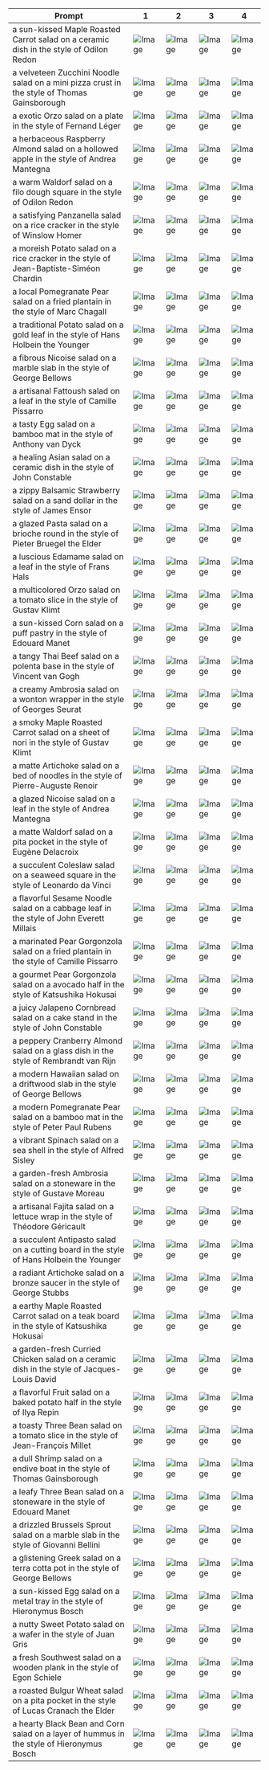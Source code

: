 | Prompt | 1 | 2 | 3 | 4 |
|-|-|-|-|-|
| a sun-kissed Maple Roasted Carrot salad on a ceramic dish in the style of Odilon Redon | ![Image](https://salad-benchmark-public-assets.s3.us-east-2.amazonaws.com/sdxl/7dec2362-8746-4cdb-b956-b57b2ede35f0-0.jpg) | ![Image](https://salad-benchmark-public-assets.s3.us-east-2.amazonaws.com/sdxl/7dec2362-8746-4cdb-b956-b57b2ede35f0-1.jpg) | ![Image](https://salad-benchmark-public-assets.s3.us-east-2.amazonaws.com/sdxl/7dec2362-8746-4cdb-b956-b57b2ede35f0-2.jpg) | ![Image](https://salad-benchmark-public-assets.s3.us-east-2.amazonaws.com/sdxl/7dec2362-8746-4cdb-b956-b57b2ede35f0-3.jpg) |
| a velveteen Zucchini Noodle salad on a mini pizza crust in the style of Thomas Gainsborough | ![Image](https://salad-benchmark-public-assets.s3.us-east-2.amazonaws.com/sdxl/32212eb6-06d8-48cb-a2e2-e81a060aed61-0.jpg) | ![Image](https://salad-benchmark-public-assets.s3.us-east-2.amazonaws.com/sdxl/32212eb6-06d8-48cb-a2e2-e81a060aed61-1.jpg) | ![Image](https://salad-benchmark-public-assets.s3.us-east-2.amazonaws.com/sdxl/32212eb6-06d8-48cb-a2e2-e81a060aed61-2.jpg) | ![Image](https://salad-benchmark-public-assets.s3.us-east-2.amazonaws.com/sdxl/32212eb6-06d8-48cb-a2e2-e81a060aed61-3.jpg) |
| a exotic Orzo salad on a plate in the style of Fernand Léger | ![Image](https://salad-benchmark-public-assets.s3.us-east-2.amazonaws.com/sdxl/36968d97-ef63-4bd0-b5be-b5fca751fd9e-0.jpg) | ![Image](https://salad-benchmark-public-assets.s3.us-east-2.amazonaws.com/sdxl/36968d97-ef63-4bd0-b5be-b5fca751fd9e-1.jpg) | ![Image](https://salad-benchmark-public-assets.s3.us-east-2.amazonaws.com/sdxl/36968d97-ef63-4bd0-b5be-b5fca751fd9e-2.jpg) | ![Image](https://salad-benchmark-public-assets.s3.us-east-2.amazonaws.com/sdxl/36968d97-ef63-4bd0-b5be-b5fca751fd9e-3.jpg) |
| a herbaceous Raspberry Almond salad on a hollowed apple in the style of Andrea Mantegna | ![Image](https://salad-benchmark-public-assets.s3.us-east-2.amazonaws.com/sdxl/e7dec856-ff1b-47c6-ac05-971721391542-0.jpg) | ![Image](https://salad-benchmark-public-assets.s3.us-east-2.amazonaws.com/sdxl/e7dec856-ff1b-47c6-ac05-971721391542-1.jpg) | ![Image](https://salad-benchmark-public-assets.s3.us-east-2.amazonaws.com/sdxl/e7dec856-ff1b-47c6-ac05-971721391542-2.jpg) | ![Image](https://salad-benchmark-public-assets.s3.us-east-2.amazonaws.com/sdxl/e7dec856-ff1b-47c6-ac05-971721391542-3.jpg) |
| a warm Waldorf salad on a filo dough square in the style of Odilon Redon | ![Image](https://salad-benchmark-public-assets.s3.us-east-2.amazonaws.com/sdxl/ac54e173-490c-4cd0-9a4d-fe06948afc81-0.jpg) | ![Image](https://salad-benchmark-public-assets.s3.us-east-2.amazonaws.com/sdxl/ac54e173-490c-4cd0-9a4d-fe06948afc81-1.jpg) | ![Image](https://salad-benchmark-public-assets.s3.us-east-2.amazonaws.com/sdxl/ac54e173-490c-4cd0-9a4d-fe06948afc81-2.jpg) | ![Image](https://salad-benchmark-public-assets.s3.us-east-2.amazonaws.com/sdxl/ac54e173-490c-4cd0-9a4d-fe06948afc81-3.jpg) |
| a satisfying Panzanella salad on a rice cracker in the style of Winslow Homer | ![Image](https://salad-benchmark-public-assets.s3.us-east-2.amazonaws.com/sdxl/2c96650d-3d13-4d93-b653-58baa1c20bdf-0.jpg) | ![Image](https://salad-benchmark-public-assets.s3.us-east-2.amazonaws.com/sdxl/2c96650d-3d13-4d93-b653-58baa1c20bdf-1.jpg) | ![Image](https://salad-benchmark-public-assets.s3.us-east-2.amazonaws.com/sdxl/2c96650d-3d13-4d93-b653-58baa1c20bdf-2.jpg) | ![Image](https://salad-benchmark-public-assets.s3.us-east-2.amazonaws.com/sdxl/2c96650d-3d13-4d93-b653-58baa1c20bdf-3.jpg) |
| a moreish Potato salad on a rice cracker in the style of Jean-Baptiste-Siméon Chardin | ![Image](https://salad-benchmark-public-assets.s3.us-east-2.amazonaws.com/sdxl/8bd64ae3-06ab-42e9-9f4b-84feedfd26b2-0.jpg) | ![Image](https://salad-benchmark-public-assets.s3.us-east-2.amazonaws.com/sdxl/8bd64ae3-06ab-42e9-9f4b-84feedfd26b2-1.jpg) | ![Image](https://salad-benchmark-public-assets.s3.us-east-2.amazonaws.com/sdxl/8bd64ae3-06ab-42e9-9f4b-84feedfd26b2-2.jpg) | ![Image](https://salad-benchmark-public-assets.s3.us-east-2.amazonaws.com/sdxl/8bd64ae3-06ab-42e9-9f4b-84feedfd26b2-3.jpg) |
| a local Pomegranate Pear salad on a fried plantain in the style of Marc Chagall | ![Image](https://salad-benchmark-public-assets.s3.us-east-2.amazonaws.com/sdxl/5c2a68fe-37b8-46e9-8882-50c922176403-0.jpg) | ![Image](https://salad-benchmark-public-assets.s3.us-east-2.amazonaws.com/sdxl/5c2a68fe-37b8-46e9-8882-50c922176403-1.jpg) | ![Image](https://salad-benchmark-public-assets.s3.us-east-2.amazonaws.com/sdxl/5c2a68fe-37b8-46e9-8882-50c922176403-2.jpg) | ![Image](https://salad-benchmark-public-assets.s3.us-east-2.amazonaws.com/sdxl/5c2a68fe-37b8-46e9-8882-50c922176403-3.jpg) |
| a traditional Potato salad on a gold leaf in the style of Hans Holbein the Younger | ![Image](https://salad-benchmark-public-assets.s3.us-east-2.amazonaws.com/sdxl/d76c0c69-feed-43a5-8e16-52a1b89051c3-0.jpg) | ![Image](https://salad-benchmark-public-assets.s3.us-east-2.amazonaws.com/sdxl/d76c0c69-feed-43a5-8e16-52a1b89051c3-1.jpg) | ![Image](https://salad-benchmark-public-assets.s3.us-east-2.amazonaws.com/sdxl/d76c0c69-feed-43a5-8e16-52a1b89051c3-2.jpg) | ![Image](https://salad-benchmark-public-assets.s3.us-east-2.amazonaws.com/sdxl/d76c0c69-feed-43a5-8e16-52a1b89051c3-3.jpg) |
| a fibrous Nicoise salad on a marble slab in the style of George Bellows | ![Image](https://salad-benchmark-public-assets.s3.us-east-2.amazonaws.com/sdxl/ecd5cda4-a55c-487f-a1e8-00c6bd4b7eae-0.jpg) | ![Image](https://salad-benchmark-public-assets.s3.us-east-2.amazonaws.com/sdxl/ecd5cda4-a55c-487f-a1e8-00c6bd4b7eae-1.jpg) | ![Image](https://salad-benchmark-public-assets.s3.us-east-2.amazonaws.com/sdxl/ecd5cda4-a55c-487f-a1e8-00c6bd4b7eae-2.jpg) | ![Image](https://salad-benchmark-public-assets.s3.us-east-2.amazonaws.com/sdxl/ecd5cda4-a55c-487f-a1e8-00c6bd4b7eae-3.jpg) |
| a artisanal Fattoush salad on a leaf in the style of Camille Pissarro | ![Image](https://salad-benchmark-public-assets.s3.us-east-2.amazonaws.com/sdxl/5d92f9df-ad48-40ea-865d-7e83610aa7e1-0.jpg) | ![Image](https://salad-benchmark-public-assets.s3.us-east-2.amazonaws.com/sdxl/5d92f9df-ad48-40ea-865d-7e83610aa7e1-1.jpg) | ![Image](https://salad-benchmark-public-assets.s3.us-east-2.amazonaws.com/sdxl/5d92f9df-ad48-40ea-865d-7e83610aa7e1-2.jpg) | ![Image](https://salad-benchmark-public-assets.s3.us-east-2.amazonaws.com/sdxl/5d92f9df-ad48-40ea-865d-7e83610aa7e1-3.jpg) |
| a tasty Egg salad on a bamboo mat in the style of Anthony van Dyck | ![Image](https://salad-benchmark-public-assets.s3.us-east-2.amazonaws.com/sdxl/cc7be25d-b20b-44ba-8a36-c194f8ee2a5b-0.jpg) | ![Image](https://salad-benchmark-public-assets.s3.us-east-2.amazonaws.com/sdxl/cc7be25d-b20b-44ba-8a36-c194f8ee2a5b-1.jpg) | ![Image](https://salad-benchmark-public-assets.s3.us-east-2.amazonaws.com/sdxl/cc7be25d-b20b-44ba-8a36-c194f8ee2a5b-2.jpg) | ![Image](https://salad-benchmark-public-assets.s3.us-east-2.amazonaws.com/sdxl/cc7be25d-b20b-44ba-8a36-c194f8ee2a5b-3.jpg) |
| a healing Asian salad on a ceramic dish in the style of John Constable | ![Image](https://salad-benchmark-public-assets.s3.us-east-2.amazonaws.com/sdxl/b31a5125-0768-40f6-b6a2-7fbfca7afeed-0.jpg) | ![Image](https://salad-benchmark-public-assets.s3.us-east-2.amazonaws.com/sdxl/b31a5125-0768-40f6-b6a2-7fbfca7afeed-1.jpg) | ![Image](https://salad-benchmark-public-assets.s3.us-east-2.amazonaws.com/sdxl/b31a5125-0768-40f6-b6a2-7fbfca7afeed-2.jpg) | ![Image](https://salad-benchmark-public-assets.s3.us-east-2.amazonaws.com/sdxl/b31a5125-0768-40f6-b6a2-7fbfca7afeed-3.jpg) |
| a zippy Balsamic Strawberry salad on a sand dollar in the style of James Ensor | ![Image](https://salad-benchmark-public-assets.s3.us-east-2.amazonaws.com/sdxl/ebfe1ca1-1ff6-41cc-81e7-3b1da6ec728e-0.jpg) | ![Image](https://salad-benchmark-public-assets.s3.us-east-2.amazonaws.com/sdxl/ebfe1ca1-1ff6-41cc-81e7-3b1da6ec728e-1.jpg) | ![Image](https://salad-benchmark-public-assets.s3.us-east-2.amazonaws.com/sdxl/ebfe1ca1-1ff6-41cc-81e7-3b1da6ec728e-2.jpg) | ![Image](https://salad-benchmark-public-assets.s3.us-east-2.amazonaws.com/sdxl/ebfe1ca1-1ff6-41cc-81e7-3b1da6ec728e-3.jpg) |
| a glazed Pasta salad on a brioche round in the style of Pieter Bruegel the Elder | ![Image](https://salad-benchmark-public-assets.s3.us-east-2.amazonaws.com/sdxl/90b68905-25df-4f0b-b240-333800dd62f6-0.jpg) | ![Image](https://salad-benchmark-public-assets.s3.us-east-2.amazonaws.com/sdxl/90b68905-25df-4f0b-b240-333800dd62f6-1.jpg) | ![Image](https://salad-benchmark-public-assets.s3.us-east-2.amazonaws.com/sdxl/90b68905-25df-4f0b-b240-333800dd62f6-2.jpg) | ![Image](https://salad-benchmark-public-assets.s3.us-east-2.amazonaws.com/sdxl/90b68905-25df-4f0b-b240-333800dd62f6-3.jpg) |
| a luscious Edamame salad on a leaf in the style of Frans Hals | ![Image](https://salad-benchmark-public-assets.s3.us-east-2.amazonaws.com/sdxl/397f868c-87ee-4e59-b56e-511f9e3d24fd-0.jpg) | ![Image](https://salad-benchmark-public-assets.s3.us-east-2.amazonaws.com/sdxl/397f868c-87ee-4e59-b56e-511f9e3d24fd-1.jpg) | ![Image](https://salad-benchmark-public-assets.s3.us-east-2.amazonaws.com/sdxl/397f868c-87ee-4e59-b56e-511f9e3d24fd-2.jpg) | ![Image](https://salad-benchmark-public-assets.s3.us-east-2.amazonaws.com/sdxl/397f868c-87ee-4e59-b56e-511f9e3d24fd-3.jpg) |
| a multicolored Orzo salad on a tomato slice in the style of Gustav Klimt | ![Image](https://salad-benchmark-public-assets.s3.us-east-2.amazonaws.com/sdxl/99454e78-3c34-4ee1-94e1-858bda487483-0.jpg) | ![Image](https://salad-benchmark-public-assets.s3.us-east-2.amazonaws.com/sdxl/99454e78-3c34-4ee1-94e1-858bda487483-1.jpg) | ![Image](https://salad-benchmark-public-assets.s3.us-east-2.amazonaws.com/sdxl/99454e78-3c34-4ee1-94e1-858bda487483-2.jpg) | ![Image](https://salad-benchmark-public-assets.s3.us-east-2.amazonaws.com/sdxl/99454e78-3c34-4ee1-94e1-858bda487483-3.jpg) |
| a sun-kissed Corn salad on a puff pastry in the style of Edouard Manet | ![Image](https://salad-benchmark-public-assets.s3.us-east-2.amazonaws.com/sdxl/c20e833a-57af-4bb6-90cc-1ecccde1d2df-0.jpg) | ![Image](https://salad-benchmark-public-assets.s3.us-east-2.amazonaws.com/sdxl/c20e833a-57af-4bb6-90cc-1ecccde1d2df-1.jpg) | ![Image](https://salad-benchmark-public-assets.s3.us-east-2.amazonaws.com/sdxl/c20e833a-57af-4bb6-90cc-1ecccde1d2df-2.jpg) | ![Image](https://salad-benchmark-public-assets.s3.us-east-2.amazonaws.com/sdxl/c20e833a-57af-4bb6-90cc-1ecccde1d2df-3.jpg) |
| a tangy Thai Beef salad on a polenta base in the style of Vincent van Gogh | ![Image](https://salad-benchmark-public-assets.s3.us-east-2.amazonaws.com/sdxl/524c41e5-ac92-4517-b43a-1e3370ac31a5-0.jpg) | ![Image](https://salad-benchmark-public-assets.s3.us-east-2.amazonaws.com/sdxl/524c41e5-ac92-4517-b43a-1e3370ac31a5-1.jpg) | ![Image](https://salad-benchmark-public-assets.s3.us-east-2.amazonaws.com/sdxl/524c41e5-ac92-4517-b43a-1e3370ac31a5-2.jpg) | ![Image](https://salad-benchmark-public-assets.s3.us-east-2.amazonaws.com/sdxl/524c41e5-ac92-4517-b43a-1e3370ac31a5-3.jpg) |
| a creamy Ambrosia salad on a wonton wrapper in the style of Georges Seurat | ![Image](https://salad-benchmark-public-assets.s3.us-east-2.amazonaws.com/sdxl/c0f56ee6-a750-49fd-8372-6a569d80658c-0.jpg) | ![Image](https://salad-benchmark-public-assets.s3.us-east-2.amazonaws.com/sdxl/c0f56ee6-a750-49fd-8372-6a569d80658c-1.jpg) | ![Image](https://salad-benchmark-public-assets.s3.us-east-2.amazonaws.com/sdxl/c0f56ee6-a750-49fd-8372-6a569d80658c-2.jpg) | ![Image](https://salad-benchmark-public-assets.s3.us-east-2.amazonaws.com/sdxl/c0f56ee6-a750-49fd-8372-6a569d80658c-3.jpg) |
| a smoky Maple Roasted Carrot salad on a sheet of nori in the style of Gustav Klimt | ![Image](https://salad-benchmark-public-assets.s3.us-east-2.amazonaws.com/sdxl/26185e43-7b11-43ed-8a1e-207e52760068-0.jpg) | ![Image](https://salad-benchmark-public-assets.s3.us-east-2.amazonaws.com/sdxl/26185e43-7b11-43ed-8a1e-207e52760068-1.jpg) | ![Image](https://salad-benchmark-public-assets.s3.us-east-2.amazonaws.com/sdxl/26185e43-7b11-43ed-8a1e-207e52760068-2.jpg) | ![Image](https://salad-benchmark-public-assets.s3.us-east-2.amazonaws.com/sdxl/26185e43-7b11-43ed-8a1e-207e52760068-3.jpg) |
| a matte Artichoke salad on a bed of noodles in the style of Pierre-Auguste Renoir | ![Image](https://salad-benchmark-public-assets.s3.us-east-2.amazonaws.com/sdxl/4442c0dd-f80b-4829-82f5-bc32efd379a5-0.jpg) | ![Image](https://salad-benchmark-public-assets.s3.us-east-2.amazonaws.com/sdxl/4442c0dd-f80b-4829-82f5-bc32efd379a5-1.jpg) | ![Image](https://salad-benchmark-public-assets.s3.us-east-2.amazonaws.com/sdxl/4442c0dd-f80b-4829-82f5-bc32efd379a5-2.jpg) | ![Image](https://salad-benchmark-public-assets.s3.us-east-2.amazonaws.com/sdxl/4442c0dd-f80b-4829-82f5-bc32efd379a5-3.jpg) |
| a glazed Nicoise salad on a leaf in the style of Andrea Mantegna | ![Image](https://salad-benchmark-public-assets.s3.us-east-2.amazonaws.com/sdxl/677a8455-c4b4-4276-9f69-c7e35ad19ec8-0.jpg) | ![Image](https://salad-benchmark-public-assets.s3.us-east-2.amazonaws.com/sdxl/677a8455-c4b4-4276-9f69-c7e35ad19ec8-1.jpg) | ![Image](https://salad-benchmark-public-assets.s3.us-east-2.amazonaws.com/sdxl/677a8455-c4b4-4276-9f69-c7e35ad19ec8-2.jpg) | ![Image](https://salad-benchmark-public-assets.s3.us-east-2.amazonaws.com/sdxl/677a8455-c4b4-4276-9f69-c7e35ad19ec8-3.jpg) |
| a matte Waldorf salad on a pita pocket in the style of Eugène Delacroix | ![Image](https://salad-benchmark-public-assets.s3.us-east-2.amazonaws.com/sdxl/61701ece-2d16-4b5d-a062-cd07057ba7e3-0.jpg) | ![Image](https://salad-benchmark-public-assets.s3.us-east-2.amazonaws.com/sdxl/61701ece-2d16-4b5d-a062-cd07057ba7e3-1.jpg) | ![Image](https://salad-benchmark-public-assets.s3.us-east-2.amazonaws.com/sdxl/61701ece-2d16-4b5d-a062-cd07057ba7e3-2.jpg) | ![Image](https://salad-benchmark-public-assets.s3.us-east-2.amazonaws.com/sdxl/61701ece-2d16-4b5d-a062-cd07057ba7e3-3.jpg) |
| a succulent Coleslaw salad on a seaweed square in the style of Leonardo da Vinci | ![Image](https://salad-benchmark-public-assets.s3.us-east-2.amazonaws.com/sdxl/251809c7-6ec3-4e18-8ce6-771fe22e0575-0.jpg) | ![Image](https://salad-benchmark-public-assets.s3.us-east-2.amazonaws.com/sdxl/251809c7-6ec3-4e18-8ce6-771fe22e0575-1.jpg) | ![Image](https://salad-benchmark-public-assets.s3.us-east-2.amazonaws.com/sdxl/251809c7-6ec3-4e18-8ce6-771fe22e0575-2.jpg) | ![Image](https://salad-benchmark-public-assets.s3.us-east-2.amazonaws.com/sdxl/251809c7-6ec3-4e18-8ce6-771fe22e0575-3.jpg) |
| a flavorful Sesame Noodle salad on a cabbage leaf in the style of John Everett Millais | ![Image](https://salad-benchmark-public-assets.s3.us-east-2.amazonaws.com/sdxl/98700691-7fa4-4ad4-972a-fe3e5e25d666-0.jpg) | ![Image](https://salad-benchmark-public-assets.s3.us-east-2.amazonaws.com/sdxl/98700691-7fa4-4ad4-972a-fe3e5e25d666-1.jpg) | ![Image](https://salad-benchmark-public-assets.s3.us-east-2.amazonaws.com/sdxl/98700691-7fa4-4ad4-972a-fe3e5e25d666-2.jpg) | ![Image](https://salad-benchmark-public-assets.s3.us-east-2.amazonaws.com/sdxl/98700691-7fa4-4ad4-972a-fe3e5e25d666-3.jpg) |
| a marinated Pear Gorgonzola salad on a fried plantain in the style of Camille Pissarro | ![Image](https://salad-benchmark-public-assets.s3.us-east-2.amazonaws.com/sdxl/a82f3d34-65ae-4c04-baee-516efcdd71fe-0.jpg) | ![Image](https://salad-benchmark-public-assets.s3.us-east-2.amazonaws.com/sdxl/a82f3d34-65ae-4c04-baee-516efcdd71fe-1.jpg) | ![Image](https://salad-benchmark-public-assets.s3.us-east-2.amazonaws.com/sdxl/a82f3d34-65ae-4c04-baee-516efcdd71fe-2.jpg) | ![Image](https://salad-benchmark-public-assets.s3.us-east-2.amazonaws.com/sdxl/a82f3d34-65ae-4c04-baee-516efcdd71fe-3.jpg) |
| a gourmet Pear Gorgonzola salad on a avocado half in the style of Katsushika Hokusai | ![Image](https://salad-benchmark-public-assets.s3.us-east-2.amazonaws.com/sdxl/6350e5f6-7946-48b5-a086-a98da4cfb420-0.jpg) | ![Image](https://salad-benchmark-public-assets.s3.us-east-2.amazonaws.com/sdxl/6350e5f6-7946-48b5-a086-a98da4cfb420-1.jpg) | ![Image](https://salad-benchmark-public-assets.s3.us-east-2.amazonaws.com/sdxl/6350e5f6-7946-48b5-a086-a98da4cfb420-2.jpg) | ![Image](https://salad-benchmark-public-assets.s3.us-east-2.amazonaws.com/sdxl/6350e5f6-7946-48b5-a086-a98da4cfb420-3.jpg) |
| a juicy Jalapeno Cornbread salad on a cake stand in the style of John Constable | ![Image](https://salad-benchmark-public-assets.s3.us-east-2.amazonaws.com/sdxl/ad9b05bf-958a-4959-b365-9ebf9e04b375-0.jpg) | ![Image](https://salad-benchmark-public-assets.s3.us-east-2.amazonaws.com/sdxl/ad9b05bf-958a-4959-b365-9ebf9e04b375-1.jpg) | ![Image](https://salad-benchmark-public-assets.s3.us-east-2.amazonaws.com/sdxl/ad9b05bf-958a-4959-b365-9ebf9e04b375-2.jpg) | ![Image](https://salad-benchmark-public-assets.s3.us-east-2.amazonaws.com/sdxl/ad9b05bf-958a-4959-b365-9ebf9e04b375-3.jpg) |
| a peppery Cranberry Almond salad on a glass dish in the style of Rembrandt van Rijn | ![Image](https://salad-benchmark-public-assets.s3.us-east-2.amazonaws.com/sdxl/d2bbc809-11a2-4b53-9687-7082e78ff08e-0.jpg) | ![Image](https://salad-benchmark-public-assets.s3.us-east-2.amazonaws.com/sdxl/d2bbc809-11a2-4b53-9687-7082e78ff08e-1.jpg) | ![Image](https://salad-benchmark-public-assets.s3.us-east-2.amazonaws.com/sdxl/d2bbc809-11a2-4b53-9687-7082e78ff08e-2.jpg) | ![Image](https://salad-benchmark-public-assets.s3.us-east-2.amazonaws.com/sdxl/d2bbc809-11a2-4b53-9687-7082e78ff08e-3.jpg) |
| a modern Hawaiian salad on a driftwood slab in the style of George Bellows | ![Image](https://salad-benchmark-public-assets.s3.us-east-2.amazonaws.com/sdxl/e1ce3740-eeac-434d-8813-ebe7281a2a33-0.jpg) | ![Image](https://salad-benchmark-public-assets.s3.us-east-2.amazonaws.com/sdxl/e1ce3740-eeac-434d-8813-ebe7281a2a33-1.jpg) | ![Image](https://salad-benchmark-public-assets.s3.us-east-2.amazonaws.com/sdxl/e1ce3740-eeac-434d-8813-ebe7281a2a33-2.jpg) | ![Image](https://salad-benchmark-public-assets.s3.us-east-2.amazonaws.com/sdxl/e1ce3740-eeac-434d-8813-ebe7281a2a33-3.jpg) |
| a modern Pomegranate Pear salad on a bamboo mat in the style of Peter Paul Rubens | ![Image](https://salad-benchmark-public-assets.s3.us-east-2.amazonaws.com/sdxl/9802da83-9444-4b2f-9a8d-76b7baed86c0-0.jpg) | ![Image](https://salad-benchmark-public-assets.s3.us-east-2.amazonaws.com/sdxl/9802da83-9444-4b2f-9a8d-76b7baed86c0-1.jpg) | ![Image](https://salad-benchmark-public-assets.s3.us-east-2.amazonaws.com/sdxl/9802da83-9444-4b2f-9a8d-76b7baed86c0-2.jpg) | ![Image](https://salad-benchmark-public-assets.s3.us-east-2.amazonaws.com/sdxl/9802da83-9444-4b2f-9a8d-76b7baed86c0-3.jpg) |
| a vibrant Spinach salad on a sea shell in the style of Alfred Sisley | ![Image](https://salad-benchmark-public-assets.s3.us-east-2.amazonaws.com/sdxl/f899844c-c6eb-427e-9fc2-d5b72e9e8775-0.jpg) | ![Image](https://salad-benchmark-public-assets.s3.us-east-2.amazonaws.com/sdxl/f899844c-c6eb-427e-9fc2-d5b72e9e8775-1.jpg) | ![Image](https://salad-benchmark-public-assets.s3.us-east-2.amazonaws.com/sdxl/f899844c-c6eb-427e-9fc2-d5b72e9e8775-2.jpg) | ![Image](https://salad-benchmark-public-assets.s3.us-east-2.amazonaws.com/sdxl/f899844c-c6eb-427e-9fc2-d5b72e9e8775-3.jpg) |
| a garden-fresh Ambrosia salad on a stoneware in the style of Gustave Moreau | ![Image](https://salad-benchmark-public-assets.s3.us-east-2.amazonaws.com/sdxl/4caf40c0-3f61-4d93-9b9a-bd373e04c83f-0.jpg) | ![Image](https://salad-benchmark-public-assets.s3.us-east-2.amazonaws.com/sdxl/4caf40c0-3f61-4d93-9b9a-bd373e04c83f-1.jpg) | ![Image](https://salad-benchmark-public-assets.s3.us-east-2.amazonaws.com/sdxl/4caf40c0-3f61-4d93-9b9a-bd373e04c83f-2.jpg) | ![Image](https://salad-benchmark-public-assets.s3.us-east-2.amazonaws.com/sdxl/4caf40c0-3f61-4d93-9b9a-bd373e04c83f-3.jpg) |
| a artisanal Fajita salad on a lettuce wrap in the style of Théodore Géricault | ![Image](https://salad-benchmark-public-assets.s3.us-east-2.amazonaws.com/sdxl/e50fbf83-0b80-43fd-ade9-9dd5320d15d7-0.jpg) | ![Image](https://salad-benchmark-public-assets.s3.us-east-2.amazonaws.com/sdxl/e50fbf83-0b80-43fd-ade9-9dd5320d15d7-1.jpg) | ![Image](https://salad-benchmark-public-assets.s3.us-east-2.amazonaws.com/sdxl/e50fbf83-0b80-43fd-ade9-9dd5320d15d7-2.jpg) | ![Image](https://salad-benchmark-public-assets.s3.us-east-2.amazonaws.com/sdxl/e50fbf83-0b80-43fd-ade9-9dd5320d15d7-3.jpg) |
| a succulent Antipasto salad on a cutting board in the style of Hans Holbein the Younger | ![Image](https://salad-benchmark-public-assets.s3.us-east-2.amazonaws.com/sdxl/6ed53e57-b2fd-4311-a537-3db17498b097-0.jpg) | ![Image](https://salad-benchmark-public-assets.s3.us-east-2.amazonaws.com/sdxl/6ed53e57-b2fd-4311-a537-3db17498b097-1.jpg) | ![Image](https://salad-benchmark-public-assets.s3.us-east-2.amazonaws.com/sdxl/6ed53e57-b2fd-4311-a537-3db17498b097-2.jpg) | ![Image](https://salad-benchmark-public-assets.s3.us-east-2.amazonaws.com/sdxl/6ed53e57-b2fd-4311-a537-3db17498b097-3.jpg) |
| a radiant Artichoke salad on a bronze saucer in the style of George Stubbs | ![Image](https://salad-benchmark-public-assets.s3.us-east-2.amazonaws.com/sdxl/063c583a-3301-4038-9e81-4d6a86baa29a-0.jpg) | ![Image](https://salad-benchmark-public-assets.s3.us-east-2.amazonaws.com/sdxl/063c583a-3301-4038-9e81-4d6a86baa29a-1.jpg) | ![Image](https://salad-benchmark-public-assets.s3.us-east-2.amazonaws.com/sdxl/063c583a-3301-4038-9e81-4d6a86baa29a-2.jpg) | ![Image](https://salad-benchmark-public-assets.s3.us-east-2.amazonaws.com/sdxl/063c583a-3301-4038-9e81-4d6a86baa29a-3.jpg) |
| a earthy Maple Roasted Carrot salad on a teak board in the style of Katsushika Hokusai | ![Image](https://salad-benchmark-public-assets.s3.us-east-2.amazonaws.com/sdxl/2d86d9f7-4f65-423f-b8ae-1f001f94a4df-0.jpg) | ![Image](https://salad-benchmark-public-assets.s3.us-east-2.amazonaws.com/sdxl/2d86d9f7-4f65-423f-b8ae-1f001f94a4df-1.jpg) | ![Image](https://salad-benchmark-public-assets.s3.us-east-2.amazonaws.com/sdxl/2d86d9f7-4f65-423f-b8ae-1f001f94a4df-2.jpg) | ![Image](https://salad-benchmark-public-assets.s3.us-east-2.amazonaws.com/sdxl/2d86d9f7-4f65-423f-b8ae-1f001f94a4df-3.jpg) |
| a garden-fresh Curried Chicken salad on a ceramic dish in the style of Jacques-Louis David | ![Image](https://salad-benchmark-public-assets.s3.us-east-2.amazonaws.com/sdxl/20f1f24e-ca01-457b-a47e-20c15c72b194-0.jpg) | ![Image](https://salad-benchmark-public-assets.s3.us-east-2.amazonaws.com/sdxl/20f1f24e-ca01-457b-a47e-20c15c72b194-1.jpg) | ![Image](https://salad-benchmark-public-assets.s3.us-east-2.amazonaws.com/sdxl/20f1f24e-ca01-457b-a47e-20c15c72b194-2.jpg) | ![Image](https://salad-benchmark-public-assets.s3.us-east-2.amazonaws.com/sdxl/20f1f24e-ca01-457b-a47e-20c15c72b194-3.jpg) |
| a flavorful Fruit salad on a baked potato half in the style of Ilya Repin | ![Image](https://salad-benchmark-public-assets.s3.us-east-2.amazonaws.com/sdxl/bddb0a16-f5e3-428d-84d0-7e83c0492d1c-0.jpg) | ![Image](https://salad-benchmark-public-assets.s3.us-east-2.amazonaws.com/sdxl/bddb0a16-f5e3-428d-84d0-7e83c0492d1c-1.jpg) | ![Image](https://salad-benchmark-public-assets.s3.us-east-2.amazonaws.com/sdxl/bddb0a16-f5e3-428d-84d0-7e83c0492d1c-2.jpg) | ![Image](https://salad-benchmark-public-assets.s3.us-east-2.amazonaws.com/sdxl/bddb0a16-f5e3-428d-84d0-7e83c0492d1c-3.jpg) |
| a toasty Three Bean salad on a tomato slice in the style of Jean-François Millet | ![Image](https://salad-benchmark-public-assets.s3.us-east-2.amazonaws.com/sdxl/376b488d-0449-4631-8e95-971fe8d5b9aa-0.jpg) | ![Image](https://salad-benchmark-public-assets.s3.us-east-2.amazonaws.com/sdxl/376b488d-0449-4631-8e95-971fe8d5b9aa-1.jpg) | ![Image](https://salad-benchmark-public-assets.s3.us-east-2.amazonaws.com/sdxl/376b488d-0449-4631-8e95-971fe8d5b9aa-2.jpg) | ![Image](https://salad-benchmark-public-assets.s3.us-east-2.amazonaws.com/sdxl/376b488d-0449-4631-8e95-971fe8d5b9aa-3.jpg) |
| a dull Shrimp salad on a endive boat in the style of Thomas Gainsborough | ![Image](https://salad-benchmark-public-assets.s3.us-east-2.amazonaws.com/sdxl/4c00d752-4052-4146-81cd-574debe98820-0.jpg) | ![Image](https://salad-benchmark-public-assets.s3.us-east-2.amazonaws.com/sdxl/4c00d752-4052-4146-81cd-574debe98820-1.jpg) | ![Image](https://salad-benchmark-public-assets.s3.us-east-2.amazonaws.com/sdxl/4c00d752-4052-4146-81cd-574debe98820-2.jpg) | ![Image](https://salad-benchmark-public-assets.s3.us-east-2.amazonaws.com/sdxl/4c00d752-4052-4146-81cd-574debe98820-3.jpg) |
| a leafy Three Bean salad on a stoneware in the style of Edouard Manet | ![Image](https://salad-benchmark-public-assets.s3.us-east-2.amazonaws.com/sdxl/5e0a231c-fc59-4361-bab8-6e5c8ac09ca9-0.jpg) | ![Image](https://salad-benchmark-public-assets.s3.us-east-2.amazonaws.com/sdxl/5e0a231c-fc59-4361-bab8-6e5c8ac09ca9-1.jpg) | ![Image](https://salad-benchmark-public-assets.s3.us-east-2.amazonaws.com/sdxl/5e0a231c-fc59-4361-bab8-6e5c8ac09ca9-2.jpg) | ![Image](https://salad-benchmark-public-assets.s3.us-east-2.amazonaws.com/sdxl/5e0a231c-fc59-4361-bab8-6e5c8ac09ca9-3.jpg) |
| a drizzled Brussels Sprout salad on a marble slab in the style of Giovanni Bellini | ![Image](https://salad-benchmark-public-assets.s3.us-east-2.amazonaws.com/sdxl/5c5b2a02-ddab-460b-9b07-6026fdaa6b3f-0.jpg) | ![Image](https://salad-benchmark-public-assets.s3.us-east-2.amazonaws.com/sdxl/5c5b2a02-ddab-460b-9b07-6026fdaa6b3f-1.jpg) | ![Image](https://salad-benchmark-public-assets.s3.us-east-2.amazonaws.com/sdxl/5c5b2a02-ddab-460b-9b07-6026fdaa6b3f-2.jpg) | ![Image](https://salad-benchmark-public-assets.s3.us-east-2.amazonaws.com/sdxl/5c5b2a02-ddab-460b-9b07-6026fdaa6b3f-3.jpg) |
| a glistening Greek salad on a terra cotta pot in the style of George Bellows | ![Image](https://salad-benchmark-public-assets.s3.us-east-2.amazonaws.com/sdxl/cb3e9904-7fba-4186-9665-9b2d6ff6abd3-0.jpg) | ![Image](https://salad-benchmark-public-assets.s3.us-east-2.amazonaws.com/sdxl/cb3e9904-7fba-4186-9665-9b2d6ff6abd3-1.jpg) | ![Image](https://salad-benchmark-public-assets.s3.us-east-2.amazonaws.com/sdxl/cb3e9904-7fba-4186-9665-9b2d6ff6abd3-2.jpg) | ![Image](https://salad-benchmark-public-assets.s3.us-east-2.amazonaws.com/sdxl/cb3e9904-7fba-4186-9665-9b2d6ff6abd3-3.jpg) |
| a sun-kissed Egg salad on a metal tray in the style of Hieronymus Bosch | ![Image](https://salad-benchmark-public-assets.s3.us-east-2.amazonaws.com/sdxl/7fcbea59-48c4-4cdb-b7ea-36e8fd11c1dc-0.jpg) | ![Image](https://salad-benchmark-public-assets.s3.us-east-2.amazonaws.com/sdxl/7fcbea59-48c4-4cdb-b7ea-36e8fd11c1dc-1.jpg) | ![Image](https://salad-benchmark-public-assets.s3.us-east-2.amazonaws.com/sdxl/7fcbea59-48c4-4cdb-b7ea-36e8fd11c1dc-2.jpg) | ![Image](https://salad-benchmark-public-assets.s3.us-east-2.amazonaws.com/sdxl/7fcbea59-48c4-4cdb-b7ea-36e8fd11c1dc-3.jpg) |
| a nutty Sweet Potato salad on a wafer in the style of Juan Gris | ![Image](https://salad-benchmark-public-assets.s3.us-east-2.amazonaws.com/sdxl/f563c375-f91b-43bd-a3e3-dde933ee40f6-0.jpg) | ![Image](https://salad-benchmark-public-assets.s3.us-east-2.amazonaws.com/sdxl/f563c375-f91b-43bd-a3e3-dde933ee40f6-1.jpg) | ![Image](https://salad-benchmark-public-assets.s3.us-east-2.amazonaws.com/sdxl/f563c375-f91b-43bd-a3e3-dde933ee40f6-2.jpg) | ![Image](https://salad-benchmark-public-assets.s3.us-east-2.amazonaws.com/sdxl/f563c375-f91b-43bd-a3e3-dde933ee40f6-3.jpg) |
| a fresh Southwest salad on a wooden plank in the style of Egon Schiele | ![Image](https://salad-benchmark-public-assets.s3.us-east-2.amazonaws.com/sdxl/9bb077c2-90b2-408a-80dc-b2d2f6f45841-0.jpg) | ![Image](https://salad-benchmark-public-assets.s3.us-east-2.amazonaws.com/sdxl/9bb077c2-90b2-408a-80dc-b2d2f6f45841-1.jpg) | ![Image](https://salad-benchmark-public-assets.s3.us-east-2.amazonaws.com/sdxl/9bb077c2-90b2-408a-80dc-b2d2f6f45841-2.jpg) | ![Image](https://salad-benchmark-public-assets.s3.us-east-2.amazonaws.com/sdxl/9bb077c2-90b2-408a-80dc-b2d2f6f45841-3.jpg) |
| a roasted Bulgur Wheat salad on a pita pocket in the style of Lucas Cranach the Elder | ![Image](https://salad-benchmark-public-assets.s3.us-east-2.amazonaws.com/sdxl/07b66d0d-6eac-4a4e-9c2c-55f6b35886e2-0.jpg) | ![Image](https://salad-benchmark-public-assets.s3.us-east-2.amazonaws.com/sdxl/07b66d0d-6eac-4a4e-9c2c-55f6b35886e2-1.jpg) | ![Image](https://salad-benchmark-public-assets.s3.us-east-2.amazonaws.com/sdxl/07b66d0d-6eac-4a4e-9c2c-55f6b35886e2-2.jpg) | ![Image](https://salad-benchmark-public-assets.s3.us-east-2.amazonaws.com/sdxl/07b66d0d-6eac-4a4e-9c2c-55f6b35886e2-3.jpg) |
| a hearty Black Bean and Corn salad on a layer of hummus in the style of Hieronymus Bosch | ![Image](https://salad-benchmark-public-assets.s3.us-east-2.amazonaws.com/sdxl/edbebc12-f1cd-4dfc-bf08-bd3e60a18942-0.jpg) | ![Image](https://salad-benchmark-public-assets.s3.us-east-2.amazonaws.com/sdxl/edbebc12-f1cd-4dfc-bf08-bd3e60a18942-1.jpg) | ![Image](https://salad-benchmark-public-assets.s3.us-east-2.amazonaws.com/sdxl/edbebc12-f1cd-4dfc-bf08-bd3e60a18942-2.jpg) | ![Image](https://salad-benchmark-public-assets.s3.us-east-2.amazonaws.com/sdxl/edbebc12-f1cd-4dfc-bf08-bd3e60a18942-3.jpg) |
